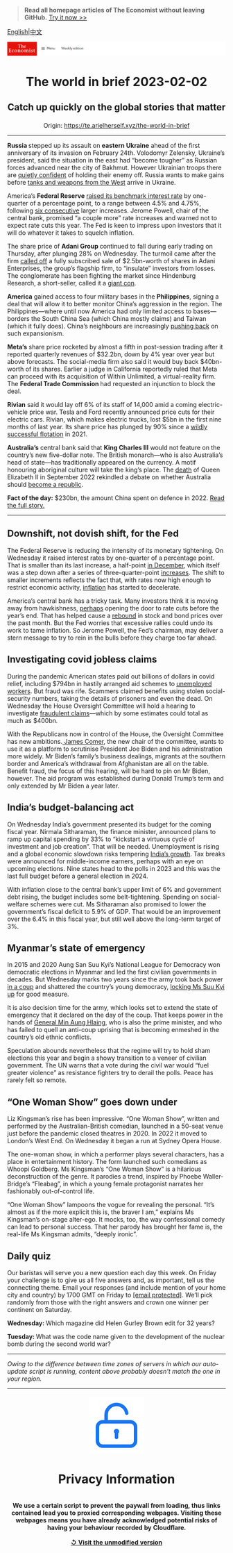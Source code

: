 > **Read all homepage articles of The Economist without leaving GitHub.** [Try it now >>](https://arielherself.github.io/te)

[English](https://github.com/arielherself/espresso/blob/main/README.md)|[中文](https://github-com.translate.goog/arielherself/espresso/blob/main/README.md?_x_tr_sl=en&_x_tr_tl=zh-CN&_x_tr_hl=zh-CN&_x_tr_pto=wapp)



![The Economist](menubar.png)

# <p align="center">The world in brief 2023-02-02</p>

## <p align="center">Catch up quickly on the global stories that matter</p>

<p align="center">Origin: <a href="https://te.arielherself.xyz/the-world-in-brief">https://te.arielherself.xyz/the-world-in-brief</a><hr>

<strong>Russia </strong>stepped up its assault on <strong>eastern</strong> <strong>Ukraine</strong> ahead of the first anniversary of its invasion on February 24th. Volodomyr Zelensky, Ukraine’s president, said the situation in the east had “become tougher” as Russian forces advanced near the city of Bakhmut. However Ukrainian troops there are [quietly confident](https://te.arielherself.xyz/europe/2023/02/01/ukraines-troops-in-the-east-are-quietly-confident) of holding their enemy off. Russia wants to make gains before [tanks and weapons from the West](https://te.arielherself.xyz/the-economist-explains/2023/01/25/what-makes-germanys-leopard-2-tank-the-best-fit-for-ukraine) arrive in Ukraine. 

America’s <strong>Federal Reserve</strong> [raised its benchmark interest rate](https://te.arielherself.xyz/finance-and-economics/2023/02/01/rallying-markets-suffer-from-a-doveish-illusion) by one-quarter of a percentage point, to a range between 4.5% and 4.75%, following [six consecutive](https://te.arielherself.xyz/finance-and-economics/2022/12/13/americas-inflation-fever-may-be-breaking-at-last) larger increases. Jerome Powell, chair of the central bank, promised “a couple more” rate increases and warned not to expect rate cuts this year. The Fed is keen to impress upon investors that it will do whatever it takes to squelch inflation.

The share price of <strong>Adani Group </strong>continued to fall during early trading on Thursday, after plunging 28% on Wednesday. The turmoil came after the firm [called off](https://te.arielherself.xyz/business/2023/02/01/what-next-for-gautam-adanis-embattled-empire) a fully subscribed sale of $2.5bn-worth of shares in Adani Enterprises, the group’s flagship firm, to “insulate” investors from losses. The conglomerate has been fighting the market since Hindenburg Research, a short-seller, called it a [giant con](https://te.arielherself.xyz/leaders/2023/01/31/nagging-questions-over-the-adani-empire-wont-go-away).

<strong>America</strong> gained access to four military bases in the <strong>Philippines</strong>, signing a deal that will allow it to better monitor China’s aggression in the region. The Philippines—where until now America had only limited access to bases—borders the South China Sea (which China mostly claims) and Taiwan (which it fully does). China’s neighbours are increasingly [pushing back](https://te.arielherself.xyz/asia/2023/02/01/chinas-put-upon-maritime-neighbours-are-pushing-back) on such expansionism. 

<strong>Meta’s</strong> share price rocketed by almost a fifth in post-session trading after it reported quarterly revenues of $32.2bn, down by 4% year over year but above forecasts. The social-media firm also said it would buy back $40bn-worth of its shares. Earlier a judge in California reportedly ruled that Meta can proceed with its acquisition of Within Unlimited, a virtual-reality firm. The <strong>Federal Trade Commission </strong>had requested an injunction to block the deal.

<strong>Rivian</strong> said it would lay off 6% of its staff of 14,000 amid a coming electric-vehicle price war. Tesla and Ford recently announced price cuts for their electric cars. Rivian, which makes electric trucks, lost $5bn in the first nine months of last year. Its share price has plunged by 90% since a [wildly successful flotation](https://te.arielherself.xyz/graphic-detail/2021/11/10/rivians-giant-listing-comes-amid-huge-losses) in 2021.

<strong>Australia’s</strong> central bank said that <strong>King Charles III</strong> would not feature on the country’s new five-dollar note. The British monarch—who is also Australia’s head of state—has traditionally appeared on the currency. A motif honouring aboriginal culture will take the king’s place. The [death](https://te.arielherself.xyz/leaders/2022/09/08/the-death-of-elizabeth-ii-marks-the-end-of-an-era) of Queen Elizabeth II in September 2022 rekindled a debate on whether Australia should [become a republic](https://te.arielherself.xyz/international/2022/09/09/some-of-the-new-kings-realms-may-become-republics). 

<strong>Fact of the day:</strong> $230bn, the amount China spent on defence in 2022. [Read the full story.](https://te.arielherself.xyz/china/2023/01/26/does-chinas-softer-tone-extend-to-taiwan)

----------

## Downshift, not dovish shift, for the Fed

The Federal Reserve is reducing the intensity of its monetary tightening. On Wednesday it raised interest rates by one-quarter of a percentage point. That is smaller than its last increase, a half-point [in December](https://te.arielherself.xyz/finance-and-economics/2022/12/13/americas-inflation-fever-may-be-breaking-at-last), which itself was a step down after a series of three-quarter-point [increases](https://te.arielherself.xyz/finance-and-economics/2022/11/02/the-fed-delivers-another-jumbo-rate-rise-and-its-far-from-done). The shift to smaller increments reflects the fact that, with rates now high enough to restrict economic activity, [inflation](https://te.arielherself.xyz/leaders/2023/01/26/the-world-economys-inflation-problem-is-easing) has started to decelerate.

America’s central bank has a tricky task. Many investors think it is moving away from hawkishness, [perhaps](https://te.arielherself.xyz/leaders/2022/12/20/the-year-of-the-rate-shock) opening the door to rate cuts before the year’s end. That has helped cause a [rebound](https://te.arielherself.xyz/finance-and-economics/2023/01/24/how-the-world-economy-could-avoid-recession) in stock and bond prices over the past month. But the Fed worries that excessive rallies could undo its work to tame inflation. So Jerome Powell, the Fed’s chairman, may deliver a stern message to try to rein in the bulls before they charge too far ahead.

## Investigating covid jobless claims

During the pandemic American states paid out billions of dollars in covid relief, including $794bn in hastily arranged aid schemes to [unemployed workers](https://te.arielherself.xyz/graphic-detail/2022/01/31/americas-covid-job-saving-programme-gave-most-of-its-cash-to-the-rich). But fraud was rife. Scammers claimed benefits using stolen social-security numbers, taking the details of prisoners and even the dead. On Wednesday the House Oversight Committee will hold a hearing to investigate [fraudulent claims](https://te.arielherself.xyz/finance-and-economics/2022/04/30/vast-sums-of-money-have-gone-missing-from-pandemic-stimulus-programmes)—which by some estimates could total as much as $400bn<em>.</em>  
  
 With the Republicans now in control of the House, the Oversight Committee has new ambitions.[ James Comer](https://te.arielherself.xyz/united-states/2022/09/27/what-would-republicans-do-with-a-house-majority), the new chair of the committee, wants to use it as a platform to scrutinise President Joe Biden and his administration more widely. Mr Biden’s family’s business dealings, migrants at the southern border and America’s withdrawal from Afghanistan are all on the table. Benefit fraud, the focus of this hearing, will be hard to pin on Mr Biden, however. The aid program was established during Donald Trump’s term and only extended by Mr Biden a year later.

## India’s budget-balancing act

On Wednesday India’s government presented its budget for the coming fiscal year. Nirmala Sitharaman, the finance minister, announced plans to ramp up capital spending by 33% to “kickstart a virtuous cycle of investment and job creation”. That will be needed. Unemployment is rising and a global economic slowdown risks tempering [India’s growth](https://te.arielherself.xyz/the-world-ahead/2022/11/18/the-indian-economy-remains-a-bright-spot-in-south-asia). Tax breaks were announced for middle-income earners, perhaps with an eye on upcoming elections. Nine states head to the polls in 2023 and this was the last full budget before a general election in 2024.

With inflation close to the central bank’s upper limit of 6% and government debt rising, the budget includes some belt-tightening. Spending on social-welfare schemes were cut. Ms Sitharaman also promised to lower the government’s fiscal deficit to 5.9% of GDP. That would be an improvement over the 6.4% in this fiscal year, but still well above the long-term target of 3%.

## Myanmar’s state of emergency

In 2015 and 2020 Aung San Suu Kyi’s National League for Democracy won democratic elections in Myanmar and led the first civilian governments in decades. But Wednesday marks two years since the army took back power [in a coup](https://te.arielherself.xyz/asia/2023/01/31/myanmars-civil-war-has-moved-to-its-heartlands) and shattered the country’s young democracy, [locking Ms Suu Kyi up](https://te.arielherself.xyz/asia/2021/12/11/myanmars-generals-want-aung-san-suu-kyi-locked-up-forever) for good measure.  
  
 It is also decision time for the army, which looks set to extend the state of emergency that it declared on the day of the coup. That keeps power in the hands of [General Min Aung Hlaing](https://te.arielherself.xyz/asia/2023/01/12/myanmars-generals-are-deeply-superstitious), who is also the prime minister, and who has failed to quell an anti-coup uprising that is becoming enmeshed in the country’s old ethnic conflicts.

Speculation abounds nevertheless that the regime will try to hold sham elections this year and begin a showy transition to a veneer of civilian government. The UN warns that a vote during the civil war would “fuel greater violence” as resistance fighters try to derail the polls. Peace has rarely felt so remote.

## “One Woman Show” goes down under

Liz Kingsman’s rise has been impressive. “One Woman Show”, written and performed by the Australian-British comedian, launched in a 50-seat venue just before the pandemic closed theatres in 2020. In 2022 it moved to London’s West End. On Wednesday it began a run at Sydney Opera House.

The one-woman show, in which a performer plays several characters, has a place in entertainment history. The form launched such comedians as Whoopi Goldberg. Ms Kingsman’s “One Woman Show” is a hilarious deconstruction of the genre. It parodies a trend, inspired by Phoebe Waller-Bridge’s “Fleabag”, in which a young female protagonist narrates her fashionably out-of-control life.

“One Woman Show” lampoons the vogue for revealing the personal. “It’s almost as if the more explicit this is, the braver I am,” explains Ms Kingsman’s on-stage alter-ego. It mocks, too, the way confessional comedy can lead to personal success. That her parody has brought her fame is, the real-life Ms Kingsman admits, “deeply ironic”.

## Daily quiz

Our baristas will serve you a new question each day this week. On Friday your challenge is to give us all five answers and, as important, tell us the connecting theme. Email your responses (and include mention of your home city and country) by 1700 GMT on Friday to [<span class="__cf_email__" data-cfemail="603115091a251310120513130f2005030f0e0f0d0913144e030f0d">[email&#160;protected]</span>](https://mail.google.com/mail/?view=cm&amp;fs=1&amp;tf=1&amp;to=QuizEspresso@te.arielherself.xyz). We’ll pick randomly from those with the right answers and crown one winner per continent on Saturday.

<strong>Wednesday: </strong>Which magazine did Helen Gurley Brown edit for 32 years?  
  
<strong>Tuesday: </strong>What was the code name given to the development of the nuclear bomb during the second world war?

----------

*Owing to the difference between time zones of servers in which our auto-update script is running, content above probably doesn't match the one in your region.*

|<br><div align="center"><img src="unlock.png" /><h1>Privacy Information</h1></div></br>We use a certain script to prevent the paywall from loading, thus links contained lead you to proxied corresponding webpages. Visiting these webpages means you have already acknowledged potential risks of having your behaviour recorded by Cloudflare.<br><br>[&#x21BA; Visit the unmodified version](README.raw.md)<br><br>|
|-----|
